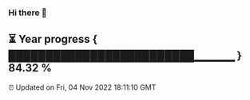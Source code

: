 ### Hi there 👋
⏳ Year progress { █████████████████████████▁▁▁▁▁ } 84.32 %
---
⏰ Updated on Fri, 04 Nov 2022 18:11:10 GMT


